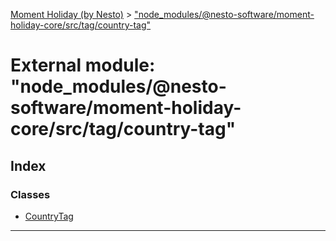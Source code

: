 [Moment Holiday (by Nesto)](../README.md) > ["node_modules/@nesto-software/moment-holiday-core/src/tag/country-tag"](../modules/_node_modules__nesto_software_moment_holiday_core_src_tag_country_tag_.md)

# External module: "node_modules/@nesto-software/moment-holiday-core/src/tag/country-tag"

## Index

### Classes

* [CountryTag](../classes/_node_modules__nesto_software_moment_holiday_core_src_tag_country_tag_.countrytag.md)

---

